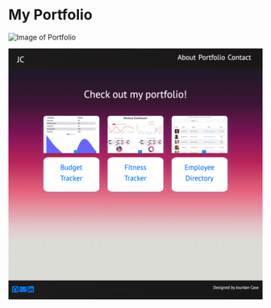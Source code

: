 # My Portfolio

![Image of Portfolio](https://github.com/jourdancase1/React-Portfolio/blob/master/public/images/landingpage.png)
</br>

![Image of Links](https://github.com/jourdancase1/React-Portfolio/blob/master/public/images/links.png)
